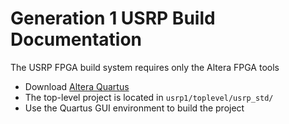 # Generation 1 USRP Build Documentation

The USRP FPGA build system requires only the Altera FPGA tools

- Download [Altera Quartus](https://www.altera.com/download/sw/dnl-sw-index.jsp)
- The top-level project is located in `usrp1/toplevel/usrp_std/`
- Use the Quartus GUI environment to build the project
